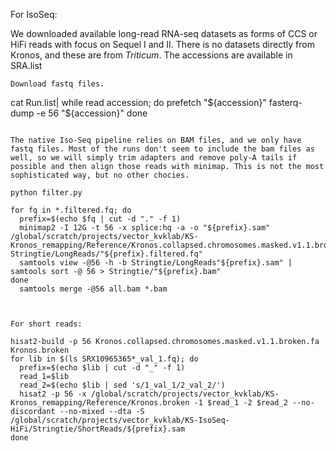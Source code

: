 
For IsoSeq: 

We downloaded available long-read RNA-seq datasets as forms of CCS or HiFi reads with focus on Sequel I and II. There is no datasets directly from Kronos, and these are from *Triticum*. The accessions are available in SRA.list

```
Download fastq files.
```
cat Run.list| while read accession; do
  prefetch "${accession}"
  fasterq-dump -e 56 "${accession}"
done
```

The native Iso-Seq pipeline relies on BAM files, and we only have fastq files. Most of the runs don't seem to include the bam files as well, so we will simply trim adapters and remove poly-A tails if possible and then align those reads with minimap. This is not the most sophisticated way, but no other chocies. 

python filter.py

for fq in *.filtered.fq; do
  prefix=$(echo $fq | cut -d "." -f 1)
  minimap2 -I 12G -t 56 -x splice:hq -a -o "${prefix}.sam" /global/scratch/projects/vector_kvklab/KS-Kronos_remapping/Reference/Kronos.collapsed.chromosomes.masked.v1.1.broken.fa Stringtie/LongReads/"${prefix}.filtered.fq"
  samtools view -@56 -h -b Stringtie/LongReads"${prefix}.sam" | samtools sort -@ 56 > Stringtie/"${prefix}.bam"
done
  samtools merge -@56 all.bam *.bam



For short reads:

hisat2-build -p 56 Kronos.collapsed.chromosomes.masked.v1.1.broken.fa Kronos.broken
for lib in $(ls SRX10965365*_val_1.fq); do
  prefix=$(echo $lib | cut -d "_" -f 1)
  read_1=$lib
  read_2=$(echo $lib | sed 's/1_val_1/2_val_2/')
  hisat2 -p 56 -x /global/scratch/projects/vector_kvklab/KS-Kronos_remapping/Reference/Kronos.broken -1 $read_1 -2 $read_2 --no-discordant --no-mixed --dta -S /global/scratch/projects/vector_kvklab/KS-IsoSeq-HiFi/Stringtie/ShortReads/${prefix}.sam
done
